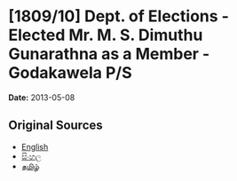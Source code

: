 # [1809/10] Dept. of Elections - Elected Mr. M. S. Dimuthu Gunarathna as a Member - Godakawela P/S

**Date:** 2013-05-08

## Original Sources

- [English](https://documents.gov.lk/view/extra-gazettes/2013/5/1809-10_E.pdf)
- [සිංහල](https://documents.gov.lk/view/extra-gazettes/2013/5/1809-10_S.pdf)
- [தமிழ்](https://documents.gov.lk/view/extra-gazettes/2013/5/1809-10_T.pdf)
